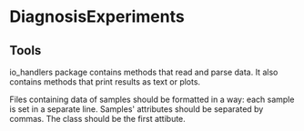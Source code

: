 # DiagnosisExperiments

## Tools
io_handlers package contains methods that read and parse data. It also contains methods that print results as text
or plots.

Files containing data of samples should be formatted in a way: each sample is set in a separate line. Samples'
attributes should be separated by commas. The class should be the first attibute.